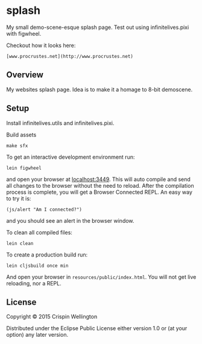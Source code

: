 # splash

My small demo-scene-esque splash page. Test out using infinitelives.pixi with figwheel.

Checkout how it looks here:

    [www.procrustes.net](http://www.procrustes.net)

## Overview

My websites splash page. Idea is to make it a homage to 8-bit demoscene.

## Setup

Install infinitelives.utils and infinitelives.pixi.

Build assets

    make sfx

To get an interactive development environment run:

    lein figwheel

and open your browser at [localhost:3449](http://localhost:3449/).
This will auto compile and send all changes to the browser without the
need to reload. After the compilation process is complete, you will
get a Browser Connected REPL. An easy way to try it is:

    (js/alert "Am I connected?")

and you should see an alert in the browser window.

To clean all compiled files:

    lein clean

To create a production build run:

    lein cljsbuild once min

And open your browser in `resources/public/index.html`. You will not
get live reloading, nor a REPL.

## License

Copyright © 2015 Crispin Wellington

Distributed under the Eclipse Public License either version 1.0 or (at your option) any later version.
